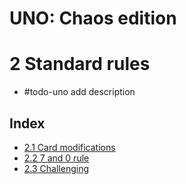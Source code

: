 # UNO: Chaos edition
# 2 Standard rules

- #todo-uno add description
## Index
- [2.1 Card modifications](./card-mods.html)
- [2.2 7 and 0 rule](./7-and-0.html)
- [2.3 Challenging](./challenging.html)

